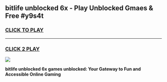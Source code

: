 
## bitlife unblocked 6x - Play Unblocked Gmaes & Free #y9s4t
<h3>
<a href="https://news.freeplayer.one?title=bitlife_unblocked_6x&ref=24F">CLICK TO PLAY</a></h3>
<hr>

<h3>
<a href="https://news.freeplayer.one?title=bitlife_unblocked_6x&ref=24F">CLICK 2 PLAY</a>
  
</h3>

<a href="https://news.freeplayer.one?title=bitlife_unblocked_6x&ref=24F/"><img src="https://clearcache.store/games.png"></a>


**bitlife unblocked 6x games unblocked: Your Gateway to Fun and Accessible Online Gaming**
